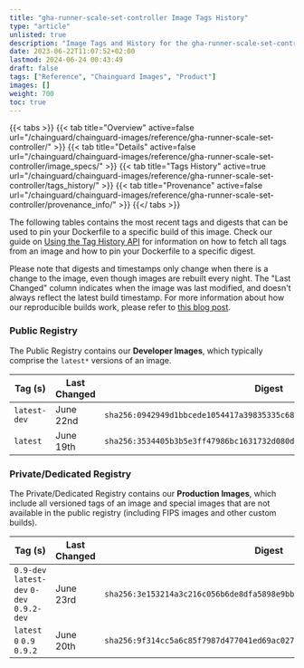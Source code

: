 ```yaml
---
title: "gha-runner-scale-set-controller Image Tags History"
type: "article"
unlisted: true
description: "Image Tags and History for the gha-runner-scale-set-controller Chainguard Image"
date: 2023-06-22T11:07:52+02:00
lastmod: 2024-06-24 00:43:49
draft: false
tags: ["Reference", "Chainguard Images", "Product"]
images: []
weight: 700
toc: true
---
```


{{< tabs >}}
{{< tab title="Overview" active=false url="/chainguard/chainguard-images/reference/gha-runner-scale-set-controller/" >}}
{{< tab title="Details" active=false url="/chainguard/chainguard-images/reference/gha-runner-scale-set-controller/image_specs/" >}}
{{< tab title="Tags History" active=true url="/chainguard/chainguard-images/reference/gha-runner-scale-set-controller/tags_history/" >}}
{{< tab title="Provenance" active=false url="/chainguard/chainguard-images/reference/gha-runner-scale-set-controller/provenance_info/" >}}
{{</ tabs >}}

The following tables contains the most recent tags and digests that can be used to pin your Dockerfile to a specific build of this image. Check our guide on [Using the Tag History API](/chainguard/chainguard-images/using-the-tag-history-api/) for information on how to fetch all tags from an image and how to pin your Dockerfile to a specific digest.

Please note that digests and timestamps only change when there is a change to the image, even though images are rebuilt every night. The "Last Changed" column indicates when the image was last modified, and doesn't always reflect the latest build timestamp. For more information about how our reproducible builds work, please refer to [this blog post](https://www.chainguard.dev/unchained/reproducing-chainguards-reproducible-image-builds).

### Public Registry
The Public Registry contains our **Developer Images**, which typically comprise the `latest*` versions of an image.

| Tag (s)       | Last Changed | Digest                                                                    |
|---------------|--------------|---------------------------------------------------------------------------|
|  `latest-dev` | June 22nd    | `sha256:0942949d1bbcede1054417a39835335c68418d464e94d964035ea7bc81bd6e88` |
|  `latest`     | June 19th    | `sha256:3534405b3b5e3ff47986bc1631732d080d0cf47ab2a9fd4b84b1bad060bc1a34` |


### Private/Dedicated Registry
The Private/Dedicated Registry contains our **Production Images**, which include all versioned tags of an image and special images that are not available in the public registry (including FIPS images and other custom builds).

| Tag (s)                                     | Last Changed | Digest                                                                    |
|---------------------------------------------|--------------|---------------------------------------------------------------------------|
|  `0.9-dev` `latest-dev` `0-dev` `0.9.2-dev` | June 23rd    | `sha256:3e153214a3c216c056b6de8dfa5898e9bb61418b5a4bcb6bc3c9937658bc7166` |
|  `latest` `0` `0.9` `0.9.2`                 | June 20th    | `sha256:9f314cc5a6c85f7987d477041ed69ac0274462186534aa632e9b1e3b932b76b7` |

